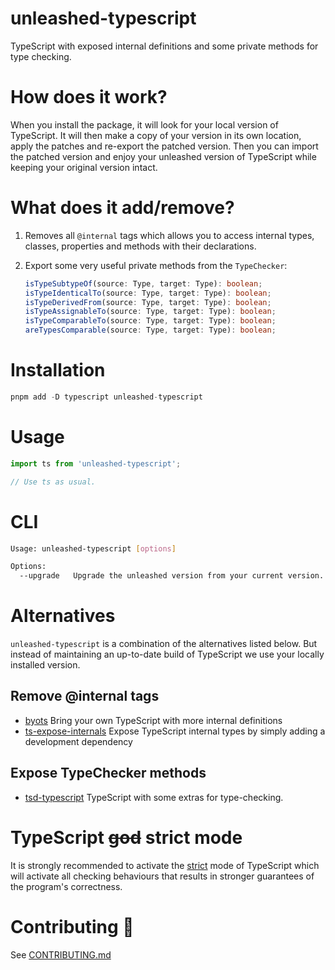 # unleashed-typescript

TypeScript with exposed internal definitions and some private methods for type checking.

# How does it work?

When you install the package, it will look for your local version of TypeScript. It will then make a copy of your version in its own location, apply the patches and re-export the patched version. Then you can import the patched version and enjoy your unleashed version of TypeScript while keeping your original version intact.

# What does it add/remove?

1. Removes all `@internal` tags which allows you to access internal types, classes, properties and methods with their declarations.

2. Export some very useful private methods from the `TypeChecker`:

   ```ts
   isTypeSubtypeOf(source: Type, target: Type): boolean;
   isTypeIdenticalTo(source: Type, target: Type): boolean;
   isTypeDerivedFrom(source: Type, target: Type): boolean;
   isTypeAssignableTo(source: Type, target: Type): boolean;
   isTypeComparableTo(source: Type, target: Type): boolean;
   areTypesComparable(source: Type, target: Type): boolean;
   ```

# Installation

```ts
pnpm add -D typescript unleashed-typescript
```

# Usage

```ts
import ts from 'unleashed-typescript';

// Use ts as usual.
```

# CLI

```bash
Usage: unleashed-typescript [options]

Options:
  --upgrade   Upgrade the unleashed version from your current version.
```

# Alternatives

`unleashed-typescript` is a combination of the alternatives listed below. But instead of maintaining an up-to-date build of TypeScript we use your locally installed version.

## Remove @internal tags

- [byots](https://github.com/basarat/byots) Bring your own TypeScript with more internal definitions
- [ts-expose-internals](https://github.com/nonara/ts-expose-internals) Expose TypeScript internal types by simply adding a development dependency

## Expose TypeChecker methods

- [tsd-typescript](https://github.com/SamVerschueren/tsd-typescript) TypeScript with some extras for type-checking.

# TypeScript ~~god~~ strict mode

It is strongly recommended to activate the [strict](https://www.typescriptlang.org/tsconfig#strict) mode of TypeScript which will activate all checking behaviours that results in stronger guarantees of the program's correctness.

# Contributing 💜

See [CONTRIBUTING.md](https://github.com/skarab42/unleashed-typescript/blob/main/CONTRIBUTING.md)
